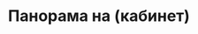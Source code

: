 ---
layout: /panorama.ect
project: '/web/projects/private/between-the-mountains-and-the-city'
image: 'http://hub.acherno.com/svn/mezhdu-planinata-i-grada/Site/Panorami/Vladimir_Rez_Kabinet_Panorama.jpg'
title: 'Панорама на (кабинет)'
sitemap: false
---